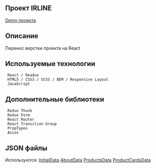 ## Проект IRLINE

[Demo проекта](https://evgenymir.github.io/irline-react/build/index.html)

## Описание
Перенос верстки проекта на React

## Используемые технологии
```
 React / Readux
 HTML5 / CSS3 / SCSS / BEM / Responsive Layout
 JavaScript
```

## Дополнительные библиотеки
```
 Redux Thunk
 Redux Form
 React Router
 React Transition Group
 PropTypes
 Axios
```

## JSON файлы
Используются:
  [InitialData](https://evgenymir.github.io/irline-react/build/AppData.json)
  [AboutData](https://evgenymir.github.io/irline-react/build/AboutData.json)
  [ProductsData](https://evgenymir.github.io/irline-react/build/ProductsData.json)
  [ProductCardsData](https://evgenymir.github.io/irline-react/build/ProductCardsData.json)
